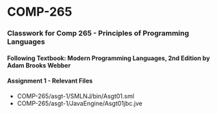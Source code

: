 # COMP-265
### Classwork for Comp 265 - Principles of Programming Languages
#### Following Textbook: Modern Programming Languages, 2nd Edition by Adam Brooks Webber

#### Assignment 1 - Relevant Files
- COMP-265/asgt-1/SMLNJ/bin/Asgt01.sml
- COMP-265/asgt-1/JavaEngine/Asgt01jbc.jve
